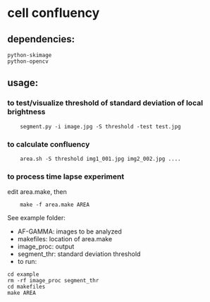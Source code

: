 # cell confluency

## dependencies:
	python-skimage
	python-opencv

## usage:
### to test/visualize threshold of standard deviation of local brightness

```
	segment.py -i image.jpg -S threshold -test test.jpg
```
	
### to calculate confluency

```
	area.sh -S threshold img1_001.jpg img2_002.jpg ....
```
	
### to process time lapse experiment
edit area.make, then 
```
	make -f area.make AREA	
```
See example folder:
* AF-GAMMA: images to be analyzed
* makefiles: location of area.make
* image_proc: output
* segment_thr: standard deviation threshold
* to run:
```
cd example
rm -rf image_proc segment_thr
cd makefiles
make AREA
```
